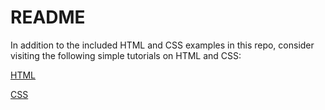 # README

In addition to the included HTML and CSS examples in this repo, consider visiting the following simple tutorials on HTML and CSS:

[HTML](https://code-warrior.github.io/tutorials/html/)

[CSS](https://code-warrior.github.io/tutorials/css/)
